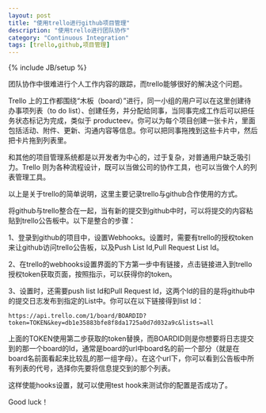 ```yaml
---
layout: post
title: "使用trello进行github项目管理"
description: "使用trello进行团队协作"
category: "Continuous Integration"
tags: [trello,github,项目管理]
---
```

{% include JB/setup %}

团队协作中很难进行个人工作内容的跟踪，而trello能够很好的解决这个问题。

Trello 上的工作都围绕“木板（board）”进行，同一小组的用户可以在这里创建待办事项列表（to do list）、创建任务，并分配给同事，当同事完成工作后可以把任务状态标记为完成，类似于 producteev。你可以为每个项目创建一张卡片，里面包括活动、附件、更新、沟通内容等信息。你可以把同事拖拽到这些卡片中，然后把卡片拖到列表里。

和其他的项目管理系统都是以开发者为中心的，过于复杂，对普通用户缺乏吸引力。Trello 则为各种流程设计，既可以当做公司的协作工具，也可以当做个人的列表管理工具。

<!--break-->

以上是关于trello的简单说明，这里主要记录trello与github合作使用的方式。

将github与trello整合在一起，当有新的提交到github中时，可以将提交的内容粘贴到trello公告板中。以下是整合的步骤：

1、登录到github的项目中，设置Webhooks。设置时，需要有trello的授权token来让github访问trello公告板，以及Push List Id,Pull Request List Id。

2、在trello的webhooks设置界面的下方第一步中有链接，点击链接进入到trello授权token获取页面，按照指示，可以获得你的token。

3、设置时，还需要push list Id和Pull Request Id，这两个Id的目的是将github中的提交日志发布到指定的List中。你可以在以下链接得到list Id：

    https://api.trello.com/1/board/BOARDID?token=TOKEN&key=db1e35883bfe8f8da1725a0d7d032a9c&lists=all
上面的TOKEN使用第二步获取的token替换，而BOARDID则是你想要将日志提交到的那一个board的Id，通常是board的url中board名的前一个部分（就是在board名前面看起来比较乱的那一组字母）。在这个url下，你可以看到公告板中所有列表的代号，选择你先要将信息提交到的那个列表。

这样使能hooks设置，就可以使用test hook来测试你的配置是否成功了。

Good luck！



